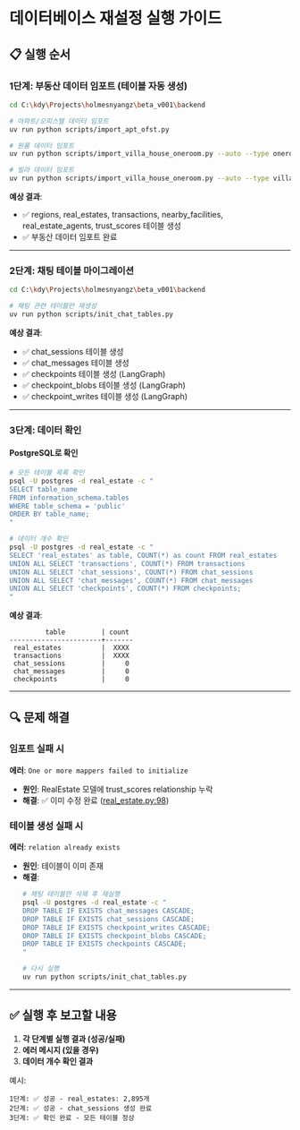 # 데이터베이스 재설정 실행 가이드

## 📋 실행 순서

### 1단계: 부동산 데이터 임포트 (테이블 자동 생성)

```bash
cd C:\kdy\Projects\holmesnyangz\beta_v001\backend

# 아파트/오피스텔 데이터 임포트
uv run python scripts/import_apt_ofst.py

# 원룸 데이터 임포트
uv run python scripts/import_villa_house_oneroom.py --auto --type oneroom

# 빌라 데이터 임포트
uv run python scripts/import_villa_house_oneroom.py --auto --type villa
```

**예상 결과**:
- ✅ regions, real_estates, transactions, nearby_facilities, real_estate_agents, trust_scores 테이블 생성
- ✅ 부동산 데이터 임포트 완료

---

### 2단계: 채팅 테이블 마이그레이션

```bash
cd C:\kdy\Projects\holmesnyangz\beta_v001\backend

# 채팅 관련 테이블만 재생성
uv run python scripts/init_chat_tables.py
```

**예상 결과**:
- ✅ chat_sessions 테이블 생성
- ✅ chat_messages 테이블 생성
- ✅ checkpoints 테이블 생성 (LangGraph)
- ✅ checkpoint_blobs 테이블 생성 (LangGraph)
- ✅ checkpoint_writes 테이블 생성 (LangGraph)

---

### 3단계: 데이터 확인

#### PostgreSQL로 확인

```bash
# 모든 테이블 목록 확인
psql -U postgres -d real_estate -c "
SELECT table_name
FROM information_schema.tables
WHERE table_schema = 'public'
ORDER BY table_name;
"

# 데이터 개수 확인
psql -U postgres -d real_estate -c "
SELECT 'real_estates' as table, COUNT(*) as count FROM real_estates
UNION ALL SELECT 'transactions', COUNT(*) FROM transactions
UNION ALL SELECT 'chat_sessions', COUNT(*) FROM chat_sessions
UNION ALL SELECT 'chat_messages', COUNT(*) FROM chat_messages
UNION ALL SELECT 'checkpoints', COUNT(*) FROM checkpoints;
"
```

**예상 결과**:
```
         table         | count
-----------------------+-------
 real_estates          |  XXXX
 transactions          |  XXXX
 chat_sessions         |     0
 chat_messages         |     0
 checkpoints           |     0
```

---

## 🔍 문제 해결

### 임포트 실패 시

**에러**: `One or more mappers failed to initialize`
- **원인**: RealEstate 모델에 trust_scores relationship 누락
- **해결**: ✅ 이미 수정 완료 ([real_estate.py:98](backend/app/models/real_estate.py#L98))

### 테이블 생성 실패 시

**에러**: `relation already exists`
- **원인**: 테이블이 이미 존재
- **해결**:
  ```bash
  # 채팅 테이블만 삭제 후 재실행
  psql -U postgres -d real_estate -c "
  DROP TABLE IF EXISTS chat_messages CASCADE;
  DROP TABLE IF EXISTS chat_sessions CASCADE;
  DROP TABLE IF EXISTS checkpoint_writes CASCADE;
  DROP TABLE IF EXISTS checkpoint_blobs CASCADE;
  DROP TABLE IF EXISTS checkpoints CASCADE;
  "

  # 다시 실행
  uv run python scripts/init_chat_tables.py
  ```

---

## ✅ 실행 후 보고할 내용

1. **각 단계별 실행 결과 (성공/실패)**
2. **에러 메시지 (있을 경우)**
3. **데이터 개수 확인 결과**

예시:
```
1단계: ✅ 성공 - real_estates: 2,895개
2단계: ✅ 성공 - chat_sessions 생성 완료
3단계: ✅ 확인 완료 - 모든 테이블 정상
```
